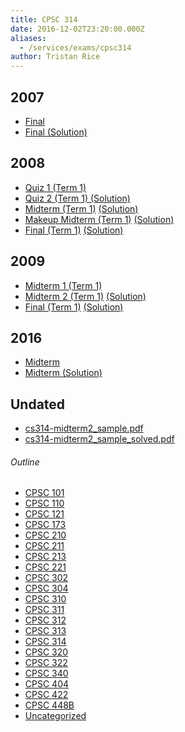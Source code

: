 ```yaml
---
title: CPSC 314
date: 2016-12-02T23:20:00.000Z
aliases:
  - /services/exams/cpsc314
author: Tristan Rice
---
```


2007
----

*   [Final](https://ubccsss.org/files/cs314-2007-final.pdf)
*   [Final (Solution)](https://ubccsss.org/files/cs314-2007-final.soln_.pdf)

2008
----

* [Quiz 1 (Term 1)](/files/exams/2008/cs314-2008-t1-quiz1.pdf)
* [Quiz 2 (Term 1) (Solution)](/files/exams/2008/cs314-2008-t1-quiz2-solution.pdf)
* [Midterm (Term 1)](/files/exams/2008/cs314-2008-t1-midterm.pdf) [(Solution)](/files/exams/2008/cs314-2008-t1-midterm-solution.pdf)
* [Makeup Midterm (Term 1)](/files/exams/2008/cs314-2008-t1-makeup-midterm.pdf) [(Solution)](/files/exams/2008/cs314-2008-t1-makeup-midterm-solution.pdf)
* [Final (Term 1)](/files/exams/2008/cs314-2008-t1-final.pdf) [(Solution)](/files/exams/2008/cs314-2008-t1-final-solution.pdf)

2009
----

* [Midterm 1 (Term 1)](/files/exams/2009/cs314-2009-t1-midterm1.pdf)
* [Midterm 2 (Term 1)](/files/exams/2009/cs314-2009-t1-midterm2.pdf) [(Solution)](/files/exams/2009/cs314-2009-t1-midterm2-solution.pdf)
* [Final (Term 1)](/files/exams/2009/cs314-2009-t1-final.pdf) [(Solution)](/files/exams/2009/cs314-2009-t1-final-solution.pdf)

2016
----

*   [Midterm](https://ubccsss.org/files/cs314-2016-midterm.pdf)
*   [Midterm (Solution)](https://ubccsss.org/files/cs314-2016-midterm.soln_.pdf)

Undated
-------

* [cs314-midterm2\_sample.pdf](/files/exams/undated/cs314-midterm2_sample.pdf)
* [cs314-midterm2\_sample\_solved.pdf](/files/exams/undated/cs314-midterm2_sample_solved.pdf)

###### Outline
* [CPSC 101](/services/exams/cpsc101)
* [CPSC 110](/services/exams/cpsc110)
* [CPSC 121](/services/exams/cpsc121)
* [CPSC 173](/services/exams/cpsc173)
* [CPSC 210](/services/exams/cpsc210)
* [CPSC 211](/services/exams/cpsc211)
* [CPSC 213](/services/exams/cpsc213)
* [CPSC 221](/services/exams/cpsc221)
* [CPSC 302](/services/exams/cpsc302)
* [CPSC 304](/services/exams/cpsc304)
* [CPSC 310](/services/exams/cpsc310)
* [CPSC 311](/services/exams/cpsc311)
* [CPSC 312](/services/exams/cpsc312)
* [CPSC 313](/services/exams/cpsc313)
* [CPSC 314](/services/exams/cpsc314)
* [CPSC 320](/services/exams/cpsc320)
* [CPSC 322](/services/exams/cpsc322)
* [CPSC 340](/services/exams/cpsc340)
* [CPSC 404](/services/exams/cpsc404)
* [CPSC 422](/services/exams/cpsc422)
* [CPSC 448B](/services/exams/cpsc448B)
* [Uncategorized](/services/exams/uncategorized)
